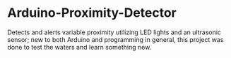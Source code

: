 # Arduino-Proximity-Detector
Detects and alerts variable proximity utilizing LED lights and an ultrasonic sensor; new to both Arduino and programming in general, this project was done to test the waters and learn something new.
